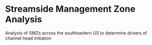 # Streamside Management Zone Analysis
Analysis of SMZs across the southeastern US to determine drivers of channel head initiation
